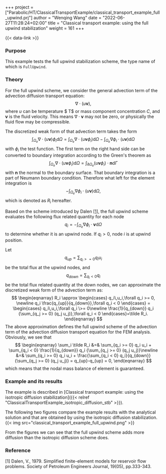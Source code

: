 +++
project = ["Parabolic/HT/ClassicalTransportExample/classical_transport_example_full_upwind.prj"]
author = "Wenqing Wang"
date = "2022-06-27T11:28:24+02:00"
title = "Classical transport example: using the full upwind stabilization"
weight = 161
+++

{{< data-link >}}

### Purpose

This example tests the full upwind stabilization scheme, the type name of which
 is `FullUpwind`.

### Theory

For the full upwind scheme, we consider the general advection term of the
advection  diffusion transport equation:
$$
     \nabla \cdot ( u \mathbf{v}),
$$
where $u$ can be temperature $ T$ or mass component
concentration $C$, and $\mathbf{v}$ is the fluid velocity.
This means $\nabla \cdot \mathbf{v}$ may not be zero, or physically
the fluid flow may be compressible.

The discretized weak form of that advection term takes the form
$$
         \int_{\Omega_e}  \nabla \cdot ( u \mathbf{v})
                 \phi_i \mathrm{d} \Omega
               =  \int_{\Omega_e}  \nabla \cdot ( u \mathbf{v} \phi_i)
                  \mathrm{d} \Omega - \int_{\Omega_e} \nabla \phi_i
                   \cdot ( u \mathbf{v} )  \mathrm{d} \Omega
$$
with $\phi_i$ the test function.
The first term on the right hand side can be converted to boundary
integration according to the Green's theorem as
$$
                \int_{\Omega_e}  \nabla \cdot ( u \mathbf{v} \phi_i)
                  \mathrm{d} \Omega
                = \int_{\partial\Omega_e}  ( u \mathbf{v} \phi_i) \cdot
                     \mathbf{n} \mathrm{d} \Gamma
$$
with $\mathbf{n}$ the normal to the boundary surface. That
boundary integration is a part of Neumann boundary condition.
Therefore what left for the element integration is
$$
             -\int_{\Omega_e} \nabla \phi_i
                   \cdot ( u \mathbf{v} )  \mathrm{d} \Omega,
$$
which is denoted as $R_i$ hereafter.

Based on the scheme introduced by Dalen [[1]](#1), the full upwind
scheme evaluates the following flux related quantity for each node
$$
        q_i = -\int_{\Omega_e} \nabla \phi_i
                   \cdot  \mathbf{v}  \mathrm{d} \Omega
$$
to determine whether it is an upwind node. If $q_i>0$, node $i$ is
at upwind position.

Let
$$
        q_{up} = \sum_{q_i >= 0} q_i u_i
$$
be the total flux at the upwind nodes, and
$$
        q_{down} = \sum_{q_i < 0} q_i
$$
be the total flux related quantity at the down nodes, we can approximate
the discretized weak form of the advection term as:
$$
\begin{eqnarray}
          R_i
           \approx
            \begin{cases}
              q_i\,u_i,\forall q_i >= 0,  \newline
              q_i \frac{q_{up}}{q_{down}},\forall q_i < 0
            \end{cases}
 =            \begin{cases}
              q_i\,u_i,\forall q_i \>= 0\newline
              \frac{1}{q_{down}} q_i {\sum_{q_j >= 0} (q_j u_j)},\forall
              q_i < 0
            \end{cases}=\tilde R_i.
\end{eqnarray}
$$
The above approximation defines the full upwind scheme of the advection term
of the advection diffusion transport equation for the FEM analysis.
Obviously, we see that
$$
 \begin{eqnarray}
   \sum_i   \tilde R_i &=& \sum_{q_i >= 0} q_i u_i + \sum_{q_i < 0}
  \frac{1}{q_{down}} q_i {\sum_{q_j >= 0} (q_j u_j)}\newline
     &=& \sum_{q_i >= 0} q_i u_i +
  \frac{\sum_{q_i < 0} q_i}{q_{down}}  {\sum_{q_j >= 0} (q_j u_j)}
   = q_{up}-q_{up} = 0,
\end{eqnarray}
$$
which means that the nodal mass balance of element is guaranteed.

### Example and its results

The example is described in [Classical transport example:
 using the isotropic diffusion stabilization]({{< relref "ClassicalTransportExample_isotropic_diffusion_stb" >}}).

The following two figures compare the example results with the analytical solution
 and that are obtained by using the isotropic diffusion stabilization.
{{< img src="classical_transport_example_full_upwind.png" >}}

From the figures we can see that the full upwind scheme adds more diffusion than the
 isotropic diffusion scheme does.

### Reference

<a id="1">[1]</a>
Dalen, V., 1979. Simplified finite-element models for reservoir flow problems.
Society of Petroleum Engineers Journal, 19(05), pp.333-343.
